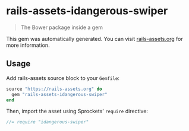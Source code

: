 # rails-assets-idangerous-swiper

> The Bower package inside a gem

This gem was automatically generated. You can visit [rails-assets.org](https://rails-assets.org) for more information.

## Usage

Add rails-assets source block to your `Gemfile`:

```ruby
source "https://rails-assets.org" do
  gem "rails-assets-idangerous-swiper"
end

```

Then, import the asset using Sprockets’ `require` directive:

```js
//= require "idangerous-swiper"
```
